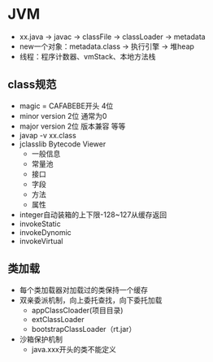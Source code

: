 # JVM


* xx.java -> javac -> classFile -> classLoader -> metadata
* new一个对象：metadata.class -> 执行引擎 -> 堆heap
* 线程：程序计数器、vmStack、本地方法栈

## class规范

* magic = CAFABEBE开头  4位
* minor version 2位 通常为0
* major version 2位 版本兼容
等等
* javap -v xx.class
* jclasslib Bytecode Viewer
  * 一般信息
  * 常量池
  * 接口
  * 字段
  * 方法
  * 属性
* integer自动装箱的上下限-128~127从缓存返回
* invokeStatic
* invokeDynomic
* invokeVirtual

## 类加载

* 每个类加载器对加载过的类保持一个缓存
* 双亲委派机制，向上委托查找，向下委托加载
  * appClassCloader(项目目录)
  * extClassLoader
  * bootstrapClassLoader（rt.jar）
* 沙箱保护机制
  * java.xxx开头的类不能定义




